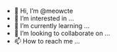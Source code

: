 - 👋 Hi, I’m @meowcte
- 👀 I’m interested in ...
- 🌱 I’m currently learning ...
- 💞️ I’m looking to collaborate on ...
- 📫 How to reach me ...

<!---
meowcte/meowcte is a ✨ special ✨ repository because its `README.md` (this file) appears on your GitHub profile.
You can click the Preview link to take a look at your changes.
--->
